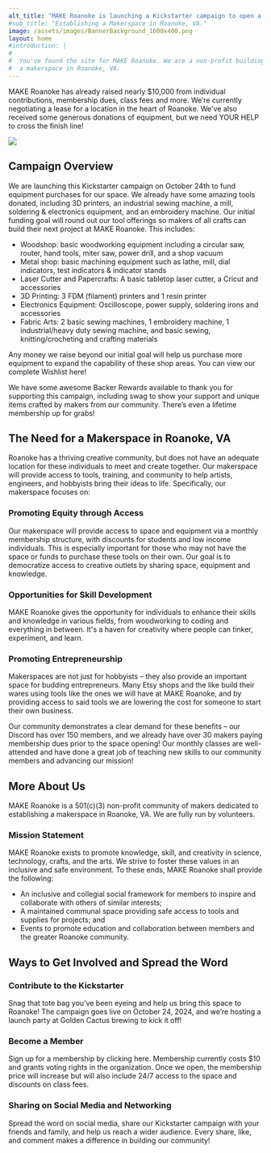 ```yaml
---
alt_title: "MAKE Roanoke is launching a Kickstarter campaign to open a Makerspace in Roanoke, VA"
#sub_title: "Establishing a Makerspace in Roanoke, VA."
image: /assets/images/BannerBackground_1600x400.png
layout: home
#introduction: | 
#
#  You've found the site for MAKE Roanoke. We are a non-profit building
#  a makerspace in Roanoke, VA.
---
```


MAKE Roanoke has already raised nearly $10,000 from individual contributions, membership dues, class fees and more. We’re currently negotiating a lease for a location in the heart of Roanoke. We've also received some generous donations of equipment, but we need YOUR HELP to cross the finish line!

![](/assets/images/Kickstarter.png)

## Campaign Overview

We are launching this Kickstarter campaign on October 24th to fund equipment purchases for our space. We already have some amazing tools donated, including 3D printers, an industrial sewing machine, a mill, soldering & electronics equipment, and an embroidery machine. Our initial funding goal will round out our tool offerings so makers of all crafts can build their next project at MAKE Roanoke. This includes: 
* Woodshop: basic woodworking equipment including a circular saw, router, hand tools, miter saw, power drill, and a shop vacuum
* Metal shop: basic machining equipment such as lathe, mill, dial indicators, test indicators & indicator stands
* Laser Cutter and Papercrafts:  A basic tabletop laser cutter, a Cricut and accessories
* 3D Printing: 3 FDM (filament) printers and 1 resin printer
* Electronics Equipment:  Oscilloscope, power supply, soldering irons and accessories
* Fabric Arts: 2 basic sewing machines, 1 embroidery machine, 1 industrial/heavy duty sewing machine, and basic sewing, knitting/crocheting and crafting materials

Any money we raise beyond our initial goal will help us purchase more equipment to expand the capability of these shop areas.  You can view our complete Wishlist here!

We have some awesome Backer Rewards available to thank you for supporting this campaign, including swag to show your support and unique items crafted by makers from our community. There’s even a lifetime membership up for grabs!

## The Need for a Makerspace in Roanoke, VA

Roanoke has a thriving creative community, but does not have an adequate location for these individuals to meet and create together. Our makerspace will provide access to tools, training, and community to help artists, engineers, and hobbyists bring their ideas to life. Specifically, our makerspace focuses on:
### Promoting Equity through Access
Our makerspace will provide access to space and equipment via a monthly membership structure, with discounts for students and low income individuals. This is especially important for those who may not have the space or funds to purchase these tools on their own. Our goal is to democratize access to creative outlets by sharing space, equipment and knowledge.

### Opportunities for Skill Development
MAKE Roanoke gives the opportunity for individuals to enhance their skills and knowledge in various fields, from woodworking to coding and everything in between. It's a haven for creativity where people can tinker, experiment, and learn.

### Promoting Entrepreneurship

Makerspaces are not just for hobbyists – they also provide an important space for budding entrepreneurs. Many Etsy shops and the like build their wares using tools like the ones we will have at MAKE Roanoke, and by providing access to said tools we are lowering the cost for someone to start their own business.

Our community demonstrates a clear demand for these benefits – our Discord has over 150 members, and we already have over 30 makers paying membership dues prior to the space opening! Our monthly classes are well-attended and have done a great job of teaching new skills to our community members and advancing our mission!

## More About Us

MAKE Roanoke is a 501(c)(3) non-profit community of makers dedicated to establishing a makerspace in Roanoke, VA. We are fully run by volunteers. 


### Mission Statement

MAKE Roanoke exists to promote knowledge, skill, and creativity in science, technology, crafts, and the arts. We strive to foster these values in an inclusive and safe environment. To these ends, MAKE Roanoke shall provide the following:


* An inclusive and collegial social framework for members to inspire and collaborate with others of similar interests;
* A maintained communal space providing safe access to tools and supplies for projects; and
* Events to promote education and collaboration between members and the greater Roanoke community.

## Ways to Get Involved and Spread the Word
### Contribute to the Kickstarter
Snag that tote bag you’ve been eyeing and help us bring this space to Roanoke! The campaign goes live on October 24, 2024, and we’re hosting a launch party at Golden Cactus brewing to kick it off!


### Become a Member

Sign up for a membership by clicking here. Membership currently costs $10 and grants voting rights in the organization. Once we open, the membership price will increase but will also include 24/7 access to the space and discounts on class fees. 

### Sharing on Social Media and Networking

Spread the word on social media, share our Kickstarter campaign with your friends and family, and help us reach a wider audience. Every share, like, and comment makes a difference in building our community!
